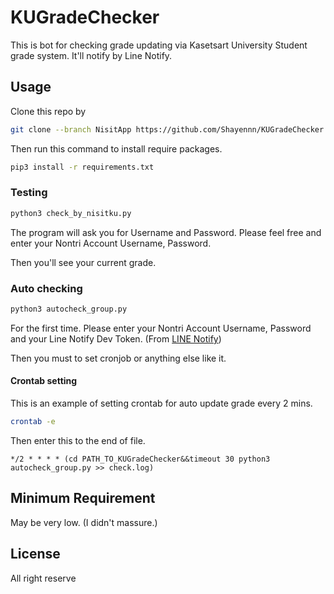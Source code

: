 # KUGradeChecker

This is bot for checking grade updating via Kasetsart University Student grade system. It'll notify by Line Notify.

## Usage

Clone this repo by

``` bash
git clone --branch NisitApp https://github.com/Shayennn/KUGradeChecker.git
```

Then run this command to install require packages.

``` bash
pip3 install -r requirements.txt
```

### Testing

``` bash
python3 check_by_nisitku.py
```

The program will ask you for Username and Password. Please feel free and enter your Nontri Account Username, Password.

Then you'll see your current grade.

### Auto checking

``` bash
python3 autocheck_group.py
```

For the first time. Please enter your Nontri Account Username, Password and your Line Notify Dev Token. (From [LINE Notify](https://notify-bot.line.me/my/))

Then you must to set cronjob or anything else like it.

#### Crontab setting

This is an example of setting crontab for auto update grade every 2 mins.

``` bash
crontab -e
```

Then enter this to the end of file.

``` text
*/2 * * * * (cd PATH_TO_KUGradeChecker&&timeout 30 python3 autocheck_group.py >> check.log)
```

## Minimum Requirement

May be very low. (I didn't massure.)

## License

All right reserve
